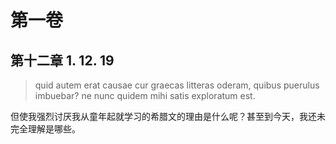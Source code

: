 # 第一卷
## 第十二章 1. 12. 19

> quid autem erat causae cur graecas litteras oderam, quibus puerulus imbuebar? ne nunc quidem mihi satis exploratum est.

但使我强烈讨厌我从童年起就学习的希腊文的理由是什么呢？甚至到今天，我还未完全理解是哪些。